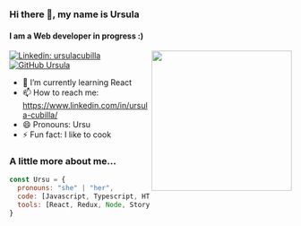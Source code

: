 ### Hi there 👋, my name is Ursula
#### I am a Web developer in progress :)

<img align='right' src="https://media0.giphy.com/media/v1.Y2lkPTc5MGI3NjExeDd4N3Z1MTJkdDE0dDcybWpoYXR6emJlaDAwZTJwNTV6YnJ2c2h1NiZlcD12MV9pbnRlcm5hbF9naWZfYnlfaWQmY3Q9cw/Z9WRoncIw8RYBLJ0FB/giphy.webp" width="250">

[![Linkedin: ursulacubilla](https://img.shields.io/badge/-ursulacubilla-blue?style=flat-square&logo=Linkedin&logoColor=white&link=https://www.linkedin.com/in/ursula-cubilla/)](https://www.linkedin.com/in/ursula-cubilla/)
[![GitHub Ursula](https://img.shields.io/github/followers/ursula?label=follow&style=social)](https://github.com/ursulacubilla)


- 🌱 I’m currently learning React 
- 📫 How to reach me: https://www.linkedin.com/in/ursula-cubilla/ 
- 😄 Pronouns: Ursu 
- ⚡ Fun fact: I like to cook

  


### A little more about me... 
```javascript
const Ursu = {
  pronouns: "she" | "her",
  code: [Javascript, Typescript, HTML, CSS, React, Nextjs, TailwindCss],
  tools: [React, Redux, Node, Storybook, Styled-Components, Jest],
}
```




 

